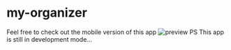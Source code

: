# my-organizer
Feel free to check out the mobile version of this app
![preview](https://user-images.githubusercontent.com/63869501/123234831-95bc3d00-d4db-11eb-859a-da61073cbd48.png)
PS
This app is still in development mode...
